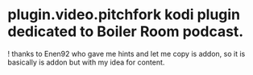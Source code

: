 ﻿# plugin.video.pitchfork kodi plugin dedicated to Boiler Room podcast.

! thanks to Enen92 who gave me hints and let me copy is addon, so it is basically is addon but with my idea for content.